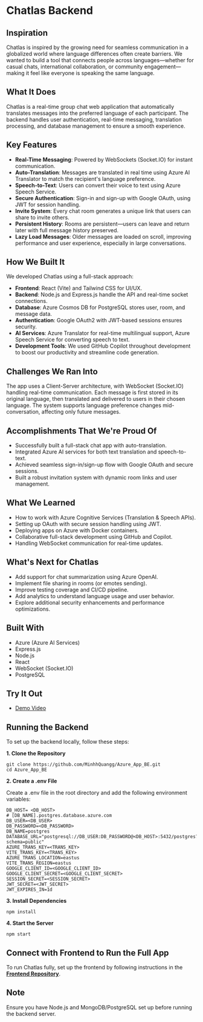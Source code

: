 # Chatlas Backend

## Inspiration

Chatlas is inspired by the growing need for seamless communication in a globalized world where language differences often create barriers. We wanted to build a tool that connects people across languages—whether for casual chats, international collaboration, or community engagement—making it feel like everyone is speaking the same language.

## What It Does

Chatlas is a real-time group chat web application that automatically translates messages into the preferred language of each participant. The backend handles user authentication, real-time messaging, translation processing, and database management to ensure a smooth experience.

## Key Features

- **Real-Time Messaging**: Powered by WebSockets (Socket.IO) for instant communication.
- **Auto-Translation**: Messages are translated in real time using Azure AI Translator to match the recipient's language preference.
- **Speech-to-Text**: Users can convert their voice to text using Azure Speech Service.
- **Secure Authentication**: Sign-in and sign-up with Google OAuth, using JWT for session handling.
- **Invite System**: Every chat room generates a unique link that users can share to invite others.
- **Persistent History**: Rooms are persistent—users can leave and return later with full message history preserved.
- **Lazy Load Messages**: Older messages are loaded on scroll, improving performance and user experience, especially in large conversations.

## How We Built It
We developed Chatlas using a full-stack approach:

- **Frontend**: React (Vite) and Tailwind CSS for UI/UX.
- **Backend**: Node.js and Express.js handle the API and real-time socket connections.
- **Database**: Azure Cosmos DB for PostgreSQL stores user, room, and message data.
- **Authentication**: Google OAuth2 with JWT-based sessions ensures security.
- **AI Services**: Azure Translator for real-time multilingual support, Azure Speech Service for converting speech to text.
- **Development Tools**: We used GitHub Copilot throughout development to boost our productivity and streamline code generation.

## Challenges We Ran Into
The app uses a Client-Server architecture, with WebSocket (Socket.IO) handling real-time communication. Each message is first stored in its original language, then translated and delivered to users in their chosen language. The system supports language preference changes mid-conversation, affecting only future messages.

## Accomplishments That We're Proud Of
- Successfully built a full-stack chat app with auto-translation.
- Integrated Azure AI services for both text translation and speech-to-text.
- Achieved seamless sign-in/sign-up flow with Google OAuth and secure sessions.
- Built a robust invitation system with dynamic room links and user management.

## What We Learned
- How to work with Azure Cognitive Services (Translation & Speech APIs).
- Setting up OAuth with secure session handling using JWT.
- Deploying apps on Azure with Docker containers.
- Collaborative full-stack development using GitHub and Copilot.
- Handling WebSocket communication for real-time updates.

## What's Next for Chatlas
- Add support for chat summarization using Azure OpenAI.
- Implement file sharing in rooms (or emotes sending).
- Improve testing coverage and CI/CD pipeline.
- Add analytics to understand language usage and user behavior.
- Explore additional security enhancements and performance optimizations.

## Built With
- Azure (Azure AI Services)
- Express.js
- Node.js
- React
- WebSocket (Socket.IO)
- PostgreSQL

## Try It Out
- [Demo Video](https://www.youtube.com/watch?v=Q3Jx4viHm-g)

## Running the Backend

To set up the backend locally, follow these steps:

**1. Clone the Repository**

```
git clone https://github.com/MinhhQuangg/Azure_App_BE.git
cd Azure_App_BE
```

**2. Create a .env File**

Create a .env file in the root directory and add the following environment variables:

```
DB_HOST= <DB_HOST>
# [DB_NAME].postgres.database.azure.com
DB_USER=<DB_USER>
DB_PASSWORD=<DB_PASSWORD>
DB_NAME=postgres
DATABASE_URL="postgresql://DB_USER:DB_PASSWORD@<DB_HOST>:5432/postgres?schema=public"
AZURE_TRANS_KEY=<TRANS_KEY>
VITE_TRANS_KEY=<TRANS_KEY>
AZURE_TRANS_LOCATION=eastus
VITE_TRANS_REGION=eastus
GOOGLE_CLIENT_ID=<GOOGLE_CLIENT_ID>
GOOGLE_CLIENT_SECRET=<GOOGLE_CLIENT_SECRET>
SESSION_SECRET=<SESSION_SECRET>
JWT_SECRET=<JWT_SECRET>
JWT_EXPIRES_IN=1d
```

**3. Install Dependencies**

```
npm install
```

**4. Start the Server**

```
npm start
```

## Connect with Frontend to Run the Full App
To run Chatlas fully, set up the frontend by following instructions in the **[Frontend Repository](https://github.com/MinhhQuangg/Azure_Hack_FE)**.

## Note
Ensure you have Node.js and MongoDB/PostgreSQL set up before running the backend server.

